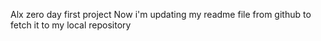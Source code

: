 Alx zero day first project
Now i'm updating my readme file from github to fetch it to my local repository
